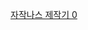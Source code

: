 [자작나스 제작기 0](../%EC%9E%90%EC%9E%91%EB%82%98%EC%8A%A4/%EC%9E%90%EC%9E%91%EB%82%98%EC%8A%A4%20%EC%A0%9C%EC%9E%91%EA%B8%B0%200.md)